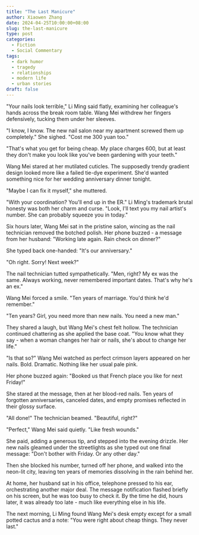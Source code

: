 ```yaml
---
title: "The Last Manicure"
author: Xiaowen Zhang
date: 2024-04-25T10:00:00+08:00
slug: the-last-manicure
type: post
categories:
  - Fiction
  - Social Commentary
tags:
  - dark humor
  - tragedy
  - relationships
  - modern life
  - urban stories
draft: false
---
```


"Your nails look terrible," Li Ming said flatly, examining her colleague's hands across the break room table. Wang Mei withdrew her fingers defensively, tucking them under her sleeves.

"I know, I know. The new nail salon near my apartment screwed them up completely." She sighed. "Cost me 300 yuan too."

"That's what you get for being cheap. My place charges 600, but at least they don't make you look like you've been gardening with your teeth."

Wang Mei stared at her mutilated cuticles. The supposedly trendy gradient design looked more like a failed tie-dye experiment. She'd wanted something nice for her wedding anniversary dinner tonight.

"Maybe I can fix it myself," she muttered.

"With your coordination? You'll end up in the ER." Li Ming's trademark brutal honesty was both her charm and curse. "Look, I'll text you my nail artist's number. She can probably squeeze you in today."

Six hours later, Wang Mei sat in the pristine salon, wincing as the nail technician removed the botched polish. Her phone buzzed - a message from her husband: "Working late again. Rain check on dinner?"

She typed back one-handed: "It's our anniversary."

"Oh right. Sorry! Next week?"

The nail technician tutted sympathetically. "Men, right? My ex was the same. Always working, never remembered important dates. That's why he's an ex."

Wang Mei forced a smile. "Ten years of marriage. You'd think he'd remember."

"Ten years? Girl, you need more than new nails. You need a new man."

They shared a laugh, but Wang Mei's chest felt hollow. The technician continued chattering as she applied the base coat. "You know what they say - when a woman changes her hair or nails, she's about to change her life."

"Is that so?" Wang Mei watched as perfect crimson layers appeared on her nails. Bold. Dramatic. Nothing like her usual pale pink.

Her phone buzzed again: "Booked us that French place you like for next Friday!"

She stared at the message, then at her blood-red nails. Ten years of forgotten anniversaries, canceled dates, and empty promises reflected in their glossy surface.

"All done!" The technician beamed. "Beautiful, right?"

"Perfect," Wang Mei said quietly. "Like fresh wounds."

She paid, adding a generous tip, and stepped into the evening drizzle. Her new nails gleamed under the streetlights as she typed out one final message: "Don't bother with Friday. Or any other day."

Then she blocked his number, turned off her phone, and walked into the neon-lit city, leaving ten years of memories dissolving in the rain behind her.

At home, her husband sat in his office, telephone pressed to his ear, orchestrating another major deal. The message notification flashed briefly on his screen, but he was too busy to check it. By the time he did, hours later, it was already too late - much like everything else in his life.

The next morning, Li Ming found Wang Mei's desk empty except for a small potted cactus and a note: "You were right about cheap things. They never last."